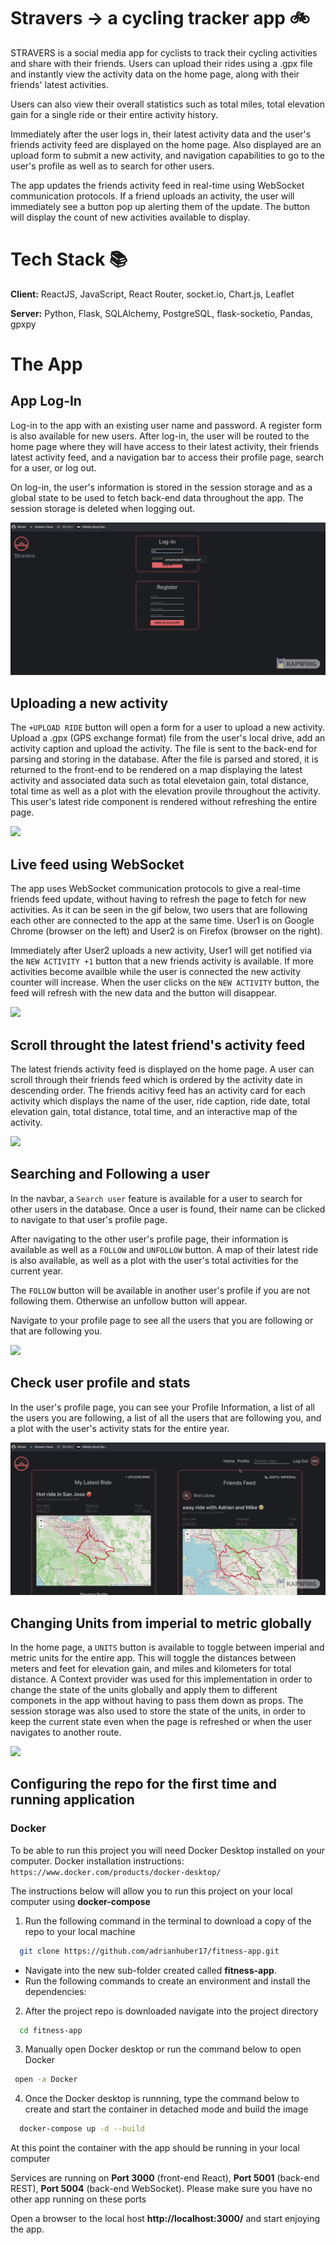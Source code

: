 # Stravers -> a cycling tracker app 🚲

STRAVERS is a social media app for cyclists to track their cycling
activities and share with their friends.
Users can upload their rides using a .gpx file and instantly view the activity data on the home page, along with their friends' latest activities.

Users can also view their overall statistics such as total miles, total elevation gain for a single ride or their entire activity history.

Immediately after the user logs in, their latest activity data and the user's friends activity feed are displayed on the home page. Also displayed are an upload form to submit a new activity, and navigation capabilities to go to the user's profile as well as to search for other users.

The app updates the friends activity feed in real-time using WebSocket communication protocols. If a friend uploads an activity, the user will immediately see a button pop up alerting them of the update. The button will display the count of new activities available to display.

# Tech Stack 📚

**Client:** ReactJS, JavaScript, React Router, socket.io, Chart.js, Leaflet

**Server:** Python, Flask, SQLAlchemy, PostgreSQL, flask-socketio, Pandas, gpxpy

# The App

## App Log-In

Log-in to the app with an existing user name and password. A register form is also available for new users. After log-in, the user will be routed to the home page where they will have access to their latest activity, their friends latest activity feed, and a navigation bar to access their profile page, search for a user, or log out.

On log-in, the user's information is stored in the session storage and as a global state to be used to fetch back-end data throughout the app. The session storage is deleted when logging out.

![](/ReadME/log-in-home.gif)

## Uploading a new activity

The `+UPLOAD RIDE` button will open a form for a user to upload a new activity.
Upload a .gpx (GPS exchange format) file from the user's local drive, add an activity caption and upload the activity. The file is sent to the back-end for parsing and storing in the database. After the file is parsed and stored, it is returned to the front-end to be rendered on a map displaying the latest activity and associated data such as total elevetaion gain, total distance, total time as well as a plot with the elevation provile throughout the activity. This user's latest ride component is rendered without refreshing the entire page.

![](/ReadME/upload-latest-ride.gif)

## Live feed using WebSocket

The app uses WebSocket communication protocols to give a real-time friends feed update, without having to refresh the page to fetch for new activities. As it can be seen in the gif below, two users that are following each other are connected to the app at the same time. User1 is on Google Chrome (browser on the left) and User2 is on Firefox (browser on the right).

Immediately after User2 uploads a new activity, User1 will get notified via the `NEW ACTIVITY +1` button that a new friends activity is available. If more activities become availble while the user is connected the new activity counter will increase. When the user clicks on the `NEW ACTIVITY` button, the feed will refresh with the new data and the button will disappear.

![](/ReadME/WebSocketLiveFeed.gif)

## Scroll throught the latest friend's activity feed

The latest friends activity feed is displayed on the home page. A user can scroll through their friends feed which is ordered by the activity date in descending order. The friends acitivy feed has an activity card for each activity which displays the name of the user, ride caption, ride date, total elevation gain, total distance, total time, and an interactive map of the activity.

![](/ReadME/scroll-friends-feed.gif)

## Searching and Following a user

In the navbar, a `Search user` feature is available for a user to search for other users in the database. Once a user is found, their name can be clicked to navigate to that user's profile page.

After navigating to the other user's profile page, their information is available as well as a `FOLLOW` and `UNFOLLOW` button. A map of their latest ride is also available, as well as a plot with the user's total activities for the current year.

The `FOLLOW` button will be available in another user's profile if you are not following them. Otherwise an unfollow button will appear.

Navigate to your profile page to see all the users that you are following or that are following you.

![](/ReadME/search-and-follow-user.gif)

## Check user profile and stats

In the user's profile page, you can see your Profile Information, a list of all the users you are following, a list of all the users that are following you, and a plot with the user's activity stats for the entire year.

![](/ReadME/check-profile-information.gif)

## Changing Units from imperial to metric globally

In the home page, a `UNITS` button is available to toggle between imperial and metric units for the entire app. This will toggle the distances between meters and feet for elevation gain, and miles and kilometers for total distance. A Context provider was used for this implementation in order to change the state of the units globally and apply them to different componets in the app without having to pass them down as props. The session storage was also used to store the state of the units, in order to keep the current state even when the page is refreshed or when the user navigates to another route.

![](/ReadME/context-provider-units.gif)

## Configuring the repo for the first time and running application

### Docker

To be able to run this project you will need Docker Desktop installed on your computer. Docker installation instructions: `https://www.docker.com/products/docker-desktop/`

The instructions below will allow you to run this project on your local computer using **docker-compose**

1. Run the following command in the terminal to download a copy of the repo to your local machine

```bash
  git clone https://github.com/adrianhuber17/fitness-app.git
```

- Navigate into the new sub-folder created called **fitness-app**.
- Run the following commands to create an environment and install the dependencies:

2. After the project repo is downloaded navigate into the project directory

```bash
  cd fitness-app
```

3. Manually open Docker desktop or run the command below to open Docker

```bash
 open -a Docker
```

4. Once the Docker desktop is runnning, type the command below to create and start the container in detached mode and build the image

```bash
  docker-compose up -d --build
```

At this point the container with the app should be running in your local computer

Services are running on **Port 3000** (front-end React), **Port 5001** (back-end REST), **Port 5004** (back-end WebSocket). Please make sure you have no other app running on these ports

Open a browser to the local host **http://localhost:3000/** and start enjoying the app.
